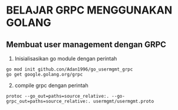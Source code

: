 # BELAJAR GRPC MENGGUNAKAN GOLANG

## Membuat user management dengan GRPC
1. Inisialisasikan go module dengan perintah
```
go mod init github.con/Adan1996/go_usermgmt_grpc
go get google.golang.org/grpc
```

2. compile grpc dengan perintah
```
protoc --go_out=paths=source_relative:. --go-grpc_out=paths=source_relative:. usermgmt/usermgmt.proto
```
